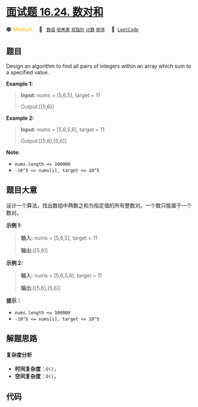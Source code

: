 # [面试题 16.24. 数对和](https://leetcode.cn/problems/pairs-with-sum-lcci)

🟠 <font color=#ffb800>Medium</font>&emsp; 🔖&ensp; [`数组`](/leetcode/outline/tag/array.md) [`哈希表`](/leetcode/outline/tag/hash-table.md) [`双指针`](/leetcode/outline/tag/two-pointers.md) [`计数`](/leetcode/outline/tag/counting.md) [`排序`](/leetcode/outline/tag/sorting.md)&emsp; 🔗&ensp;[`LeetCode`](https://leetcode.cn/problems/pairs-with-sum-lcci)


## 题目

Design an algorithm to find all pairs of integers within an array which sum to
a specified value.

**Example 1:**

> 
> 
> 
> 
> 
> **Input:** nums = [5,6,5], target = 11
> 
> Output:[[5,6]]

**Example 2:**

> 
> 
> 
> 
> 
> **Input:** nums = [5,6,5,6], target = 11
> 
> Output:[[5,6],[5,6]]

**Note:**

  * `nums.length <= 100000`
  * `-10^5 <= nums[i], target <= 10^5`


## 题目大意

设计一个算法，找出数组中两数之和为指定值的所有整数对。一个数只能属于一个数对。

**示例 1:**

> 
> 
> 
> 
> 
> **输入:** nums = [5,6,5], target = 11
> 
> **输出:**[[5,6]]

**示例 2:**

> 
> 
> 
> 
> 
> **输入:** nums = [5,6,5,6], target = 11
> 
> **输出:**[[5,6],[5,6]]

**提示：**

  * `nums.length <= 100000`
  * `-10^5 <= nums[i], target <= 10^5`


## 解题思路

#### 复杂度分析

- **时间复杂度**：`O()`，
- **空间复杂度**：`O()`，

## 代码

```javascript

```